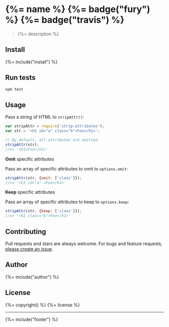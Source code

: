 # {%= name %} {%= badge("fury") %} {%= badge("travis") %}

> {%= description %}

## Install
{%= include("install") %}

## Run tests

```bash
npm test
```

## Usage

Pass a string of HTML to `stripAttr()`:

```js
var stripAttr = require('strip-attributes');
var str = '<h1 id="a" class="b">Foo</h1>';

// By default, all attributes are omitted
stripAttr(str);
//=> '<h1>Foo</h1>'
```

**Omit** specific attributes

Pass an array of specific attributes to omit to `options.omit`:

```js
stripAttr(str, {omit: ['class']});
//=> '<h1 id="a" >Foo</h1>'
```

**Keep** specific attributes

Pass an array of specific attributes to keep to `options.keep`:

```js
stripAttr(str, {keep: ['class']});
//=> '<h1 class="b">Foo</h1>'
```

## Contributing
Pull requests and stars are always welcome. For bugs and feature requests, [please create an issue][issues].

## Author
{%= include("author") %}

## License
{%= copyright() %}
{%= license %}

***

{%= include("footer") %}

[issues]: https://github.com/jonschlinkert/strip-attributes/issues
